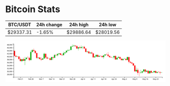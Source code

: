 # Bitcoin Stats

BTC/USDT|24h change|24h high|24h low|
|---|---|---|---|
|$29337.31|-1.65%|$29886.64|$28019.56|

<img src="./chart.svg">
